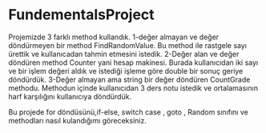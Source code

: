 # FundementalsProject

Projemizde 3 farklı method kullandık.
1-değer almayan ve değer döndürmeyen bir method FindRandomValue. Bu method ile rastgele sayı ürettik ve kullanıcadan tahmin etmesini istedik.
2-Değer alan ve değer döndüren method Counter yani hesap makinesi. Burada kullanıcıdan iki sayı ve bir işlem değeri aldık ve istediği işleme  göre double bir sonuç geriye döndürdük.
3-Değer almayan ama string bir değer döndüren CountGrade methodu. Methodun içinde kullanıcıdan 3 ders notu istedik ve ortalamasının harf karşılığını kullanıcıya döndürdük.

Bu projede for döndüsünü,if-else, switch case , goto , Random sınıfını ve  methodları nasıl kulandığımı göreceksiniz.
